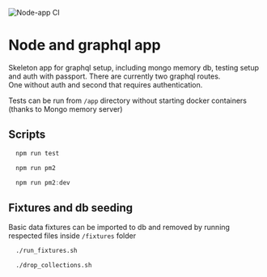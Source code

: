 ![Node-app CI](https://github.com/Lordrigar/node-graphql-app/workflows/Node-app%20CI/badge.svg?branch=master&event=push)
# Node and graphql app

Skeleton app for graphql setup, including mongo memory db, testing setup and auth with passport. There are currently two graphql routes.  
One without auth and second that requires authentication.

Tests can be run from `/app` directory without starting docker containers (thanks to Mongo memory server)

## Scripts

```javascript
  npm run test

  npm run pm2

  npm run pm2:dev
```

## Fixtures and db seeding

Basic data fixtures can be imported to db and removed by running respected files inside `/fixtures` folder

```bash
  ./run_fixtures.sh

  ./drop_collections.sh
```
